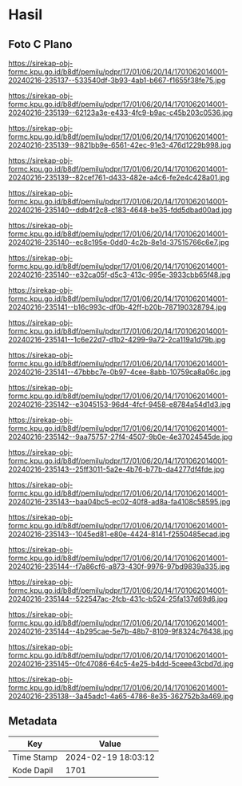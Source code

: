 # Hasil

## Foto C Plano

https://sirekap-obj-formc.kpu.go.id/b8df/pemilu/pdpr/17/01/06/20/14/1701062014001-20240216-235137--533540df-3b93-4ab1-b667-f1655f38fe75.jpg

https://sirekap-obj-formc.kpu.go.id/b8df/pemilu/pdpr/17/01/06/20/14/1701062014001-20240216-235139--62123a3e-e433-4fc9-b9ac-c45b203c0536.jpg

https://sirekap-obj-formc.kpu.go.id/b8df/pemilu/pdpr/17/01/06/20/14/1701062014001-20240216-235139--9821bb9e-6561-42ec-91e3-476d1229b998.jpg

https://sirekap-obj-formc.kpu.go.id/b8df/pemilu/pdpr/17/01/06/20/14/1701062014001-20240216-235139--82cef761-d433-482e-a4c6-fe2e4c428a01.jpg

https://sirekap-obj-formc.kpu.go.id/b8df/pemilu/pdpr/17/01/06/20/14/1701062014001-20240216-235140--ddb4f2c8-c183-4648-be35-fdd5dbad00ad.jpg

https://sirekap-obj-formc.kpu.go.id/b8df/pemilu/pdpr/17/01/06/20/14/1701062014001-20240216-235140--ec8c195e-0dd0-4c2b-8e1d-37515766c6e7.jpg

https://sirekap-obj-formc.kpu.go.id/b8df/pemilu/pdpr/17/01/06/20/14/1701062014001-20240216-235140--e32ca05f-d5c3-413c-995e-3933cbb65f48.jpg

https://sirekap-obj-formc.kpu.go.id/b8df/pemilu/pdpr/17/01/06/20/14/1701062014001-20240216-235141--b16c993c-df0b-42ff-b20b-787190328794.jpg

https://sirekap-obj-formc.kpu.go.id/b8df/pemilu/pdpr/17/01/06/20/14/1701062014001-20240216-235141--1c6e22d7-d1b2-4299-9a72-2ca119a1d79b.jpg

https://sirekap-obj-formc.kpu.go.id/b8df/pemilu/pdpr/17/01/06/20/14/1701062014001-20240216-235141--47bbbc7e-0b97-4cee-8abb-10759ca8a06c.jpg

https://sirekap-obj-formc.kpu.go.id/b8df/pemilu/pdpr/17/01/06/20/14/1701062014001-20240216-235142--e3045153-96d4-4fcf-9458-e8784a54d1d3.jpg

https://sirekap-obj-formc.kpu.go.id/b8df/pemilu/pdpr/17/01/06/20/14/1701062014001-20240216-235142--9aa75757-27f4-4507-9b0e-4e37024545de.jpg

https://sirekap-obj-formc.kpu.go.id/b8df/pemilu/pdpr/17/01/06/20/14/1701062014001-20240216-235143--25ff3011-5a2e-4b76-b77b-da4277df4fde.jpg

https://sirekap-obj-formc.kpu.go.id/b8df/pemilu/pdpr/17/01/06/20/14/1701062014001-20240216-235143--baa04bc5-ec02-40f8-ad8a-fa4108c58595.jpg

https://sirekap-obj-formc.kpu.go.id/b8df/pemilu/pdpr/17/01/06/20/14/1701062014001-20240216-235143--1045ed81-e80e-4424-8141-f2550485ecad.jpg

https://sirekap-obj-formc.kpu.go.id/b8df/pemilu/pdpr/17/01/06/20/14/1701062014001-20240216-235144--f7a86cf6-a873-430f-9976-97bd9839a335.jpg

https://sirekap-obj-formc.kpu.go.id/b8df/pemilu/pdpr/17/01/06/20/14/1701062014001-20240216-235144--522547ac-2fcb-431c-b524-25fa137d69d6.jpg

https://sirekap-obj-formc.kpu.go.id/b8df/pemilu/pdpr/17/01/06/20/14/1701062014001-20240216-235144--4b295cae-5e7b-48b7-8109-9f8324c76438.jpg

https://sirekap-obj-formc.kpu.go.id/b8df/pemilu/pdpr/17/01/06/20/14/1701062014001-20240216-235145--0fc47086-64c5-4e25-b4dd-5ceee43cbd7d.jpg

https://sirekap-obj-formc.kpu.go.id/b8df/pemilu/pdpr/17/01/06/20/14/1701062014001-20240216-235138--3a45adc1-4a65-4786-8e35-362752b3a469.jpg


## Metadata

| Key        | Value               |
| ---------- | ------------------- |
| Time Stamp | 2024-02-19 18:03:12 |
| Kode Dapil | 1701                |



